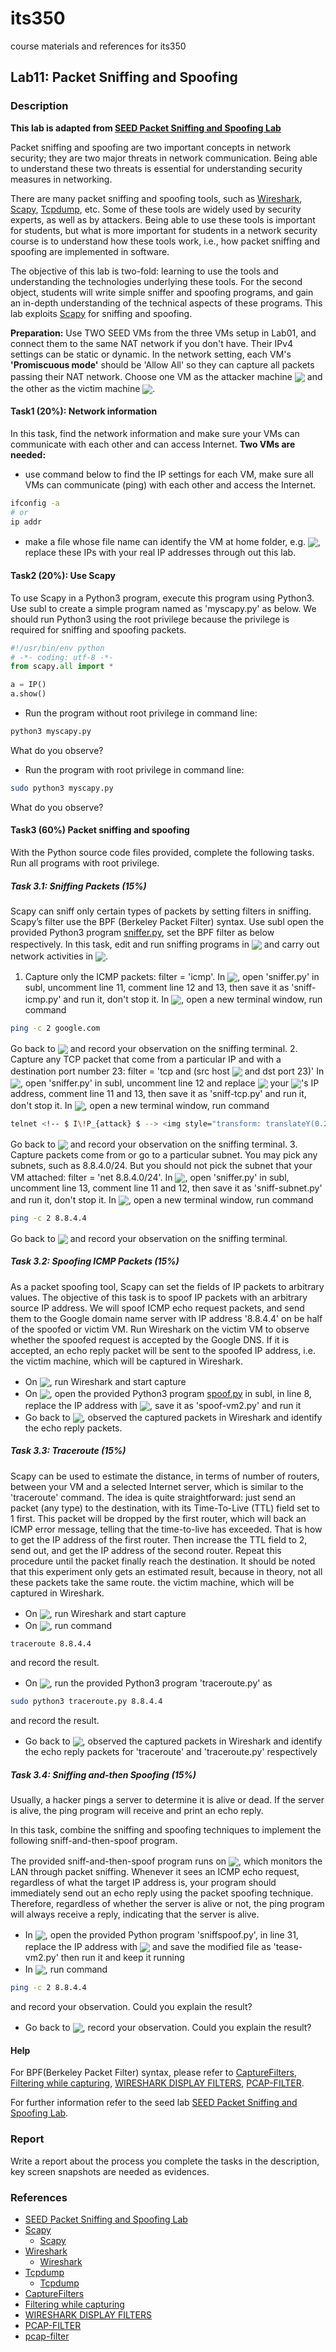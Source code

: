 # its350
course materials and references for its350

## Lab11: Packet Sniffing and Spoofing

### Description
**This lab is adapted from [SEED Packet Sniffing and Spoofing Lab](https://seedsecuritylabs.org/Labs\_16.04/Networking/Sniffing\_Spoofing/)**

Packet sniffing and spoofing are two important concepts in network security; they are two major threats
in network communication. Being able to understand these two threats is essential for understanding security
measures in networking. 

There are many packet sniffing and spoofing tools, such as [Wireshark](https://en.wikipedia.org/wiki/Wireshark), [Scapy](https://en.wikipedia.org/wiki/Scapy), [Tcpdump](https://en.wikipedia.org/wiki/Tcpdump), etc. Some of these tools are widely used by security experts, as well as by attackers. Being able to use these tools is important for students, but what is more important for students in a network security course is to understand how these tools work, i.e., how packet sniffing and spoofing are implemented in software.

The objective of this lab is two-fold: learning to use the tools and understanding the technologies underlying
these tools. For the second object, students will write simple sniffer and spoofing programs, and gain an in-depth understanding of the technical aspects of these programs. This lab exploits [Scapy](https://en.wikipedia.org/wiki/Scapy) for sniffing and spoofing.

**Preparation:** Use TWO  SEED VMs from the three VMs setup in Lab01,  and connect them to the same NAT network if you don't have. Their IPv4 settings can be static or dynamic. In the network setting, each VM's **'Promiscuous mode'** should be 'Allow All' so they can capture all packets passing their NAT network. Choose one VM as the attacker machine <!-- $ V\!M_{attack} $ --> <img style="transform: translateY(0.25em);" src="../../svg/gGkN0bRu8i.svg"/>  and the other as the victim machine <!-- $ V\!M_{victim} $ --> <img style="transform: translateY(0.25em);" src="../../svg/nNZaRSbpGS.svg"/>.

#### Task1 (20%): Network information
In this task, find the network information and make sure your VMs can communicate with each other and can access Internet.
**Two VMs are needed:**

* use command below to find the IP settings for each VM, make sure all VMs can communicate (ping) with each other and access the Internet.

```bash
ifconfig -a
# or 
ip addr
```
* make a file whose file name can identify the VM at home folder, e.g. <!-- $ V\!M_{attack}:I\!P_{attack},V\!M_{victim}:I\!P_{victim} $ --> <img style="transform: translateY(0.25em);" src="../../svg/cScNVHRb09.svg"/>, replace these IPs with your real IP addresses through out this lab.


#### Task2 (20%): Use Scapy
To use Scapy in a Python3 program, execute this program using Python3. Use subl to create a simple program named as 'myscapy.py' as below.  We should run Python3 using the root privilege because the privilege is required for sniffing and spoofing packets.

```python
#!/usr/bin/env python
# -*- coding: utf-8 -*-
from scapy.all import *

a = IP()
a.show()
```

* Run the program without root privilege in command line:
```bash
python3 myscapy.py
```
What do you observe?

* Run the program with root privilege in command line:
```bash
sudo python3 myscapy.py
```
What do you observe?


#### Task3 (60%) Packet sniffing and spoofing
With the Python source code files provided, complete the following tasks. Run all programs with root privilege.

##### Task 3.1: Sniffing Packets  (15%) 
Scapy can sniff only certain types of packets by setting filters in sniffing. Scapy’s filter use the BPF (Berkeley Packet Filter) syntax. 
Use subl open the provided Python3 program [sniffer.py](./sniffspoof/sniffer.py), set the BPF filter  as below respectively. In this task, edit and run sniffing programs in <!-- $ V\!M_{attack} $ --> <img style="transform: translateY(0.25em);" src="../../svg/gGkN0bRu8i.svg"/> and carry out network activities in <!-- $ V\!M_{victim} $ --> <img style="transform: translateY(0.25em);" src="../../svg/nNZaRSbpGS.svg"/>.

1. Capture only the ICMP packets: filter = 'icmp'. 
In <!-- $ V\!M_{attack} $ --> <img style="transform: translateY(0.25em);" src="../../svg/gGkN0bRu8i.svg"/>, open  'sniffer.py' in subl, uncomment line 11, comment line 12 and 13, then save it as 'sniff-icmp.py' and run it, don't stop it.
In <!-- $ V\!M_{victim} $ --> <img style="transform: translateY(0.25em);" src="../../svg/nNZaRSbpGS.svg"/>, open a new terminal window, run command 
```bash
ping -c 2 google.com 
```
Go back to <!-- $ V\!M_{attack} $ --> <img style="transform: translateY(0.25em);" src="../../svg/gGkN0bRu8i.svg"/> and record your observation on the sniffing terminal.
2. Capture any TCP packet that come from a particular IP and with a destination port number 23: filter = 'tcp and (src host <!-- $ I\!P_{victim} $ --> <img style="transform: translateY(0.25em);" src="../../svg/ONuIgXJIoI.svg"/> and dst port 23)'
In <!-- $ V\!M_{attack} $ --> <img style="transform: translateY(0.25em);" src="../../svg/gGkN0bRu8i.svg"/>, open 'sniffer.py' in subl, uncomment line 12 and replace <!-- $ I\!P_{victim} $ --> <img style="transform: translateY(0.25em);" src="../../svg/ONuIgXJIoI.svg"/> your <!-- $ V\!M_{victim} $ --> <img style="transform: translateY(0.25em);" src="../../svg/nNZaRSbpGS.svg"/>'s IP address, comment line 11 and 13, then save it as 'sniff-tcp.py' and run it, don't stop it.
In <!-- $ V\!M_{victim} $ --> <img style="transform: translateY(0.25em);" src="../../svg/nNZaRSbpGS.svg"/>, open a new terminal window, run command 
```bash 
telnet <!-- $ I\!P_{attack} $ --> <img style="transform: translateY(0.25em);" src="../../svg/MQ9z0nuaXz.svg"/>
``` 
Go back to <!-- $ V\!M_{attack} $ --> <img style="transform: translateY(0.25em);" src="../../svg/gGkN0bRu8i.svg"/> and 	record your observation on the sniffing terminal.
3. Capture packets come from or go to a particular subnet. You may pick any subnets, such as 8.8.4.0/24. But you should not pick the subnet that your VM attached: filter = 'net 8.8.4.0/24'.
In <!-- $ V\!M_{attack} $ --> <img style="transform: translateY(0.25em);" src="../../svg/gGkN0bRu8i.svg"/>, open 'sniffer.py' in subl, uncomment line 13, comment line 11 and 12, then save it as 'sniff-subnet.py' and run it, don't stop it.
In <!-- $ V\!M_{victim} $ --> <img style="transform: translateY(0.25em);" src="../../svg/nNZaRSbpGS.svg"/>, open a new terminal window, run command 
```bash
ping -c 2 8.8.4.4
``` 
Go back to <!-- $ V\!M_{attack} $ --> <img style="transform: translateY(0.25em);" src="../../svg/gGkN0bRu8i.svg"/> and 	record your observation on the sniffing terminal.


##### Task 3.2: Spoofing ICMP Packets  (15%)
As a packet spoofing tool, Scapy can set the fields of IP packets to arbitrary values.  The objective of this task is to spoof IP packets with an arbitrary source IP address.  We will spoof ICMP echo request packets, and send them to the Google domain name server with IP address '8.8.4.4' on be half of the spoofed or victim VM. Run  Wireshark on the victim VM to observe whether the spoofed request is accepted by the Google DNS. If it is accepted, an echo reply packet will be sent to the spoofed IP address, i.e. the victim machine, which will be captured in Wireshark.

* On <!-- $ V\!M_{victim} $ --> <img style="transform: translateY(0.25em);" src="../../svg/nNZaRSbpGS.svg"/>, run Wireshark and start capture
* On <!-- $ V\!M_{attack} $ --> <img style="transform: translateY(0.25em);" src="../../svg/gGkN0bRu8i.svg"/>, open the provided Python3 program [spoof.py](./sniffspoof/spoof.py) in subl, in line 8, replace the IP address with <!-- $ I\!P_{victim} $ --> <img style="transform: translateY(0.25em);" src="../../svg/ONuIgXJIoI.svg"/>, save it as 'spoof-vm2.py' and run it
* Go back to <!-- $ V\!M_{victim} $ --> <img style="transform: translateY(0.25em);" src="../../svg/nNZaRSbpGS.svg"/>, observed the captured packets in Wireshark and identify the echo reply packets.


##### Task 3.3: Traceroute  (15%)
Scapy can be used to estimate the distance, in terms of number of routers, between your VM and a selected Internet server, which is similar to the 'traceroute' command.  The idea is quite straightforward: just send an packet (any type) to the destination, with its Time-To-Live (TTL) field set to 1 first. This packet will be dropped by the first router, which will back an ICMP error message, telling  that the time-to-live has exceeded. That is how to get the IP address of the first router.  Then increase the TTL field to 2, send out, and get the IP address of the second router. Repeat this procedure until the packet finally reach the destination. It should be noted that this experiment only gets an estimated result, because in theory, not all these packets take the same route.
the victim machine, which will be captured in Wireshark.

* On <!-- $ V\!M_{victim} $ --> <img style="transform: translateY(0.25em);" src="../../svg/nNZaRSbpGS.svg"/>, run Wireshark and start capture
* On <!-- $ V\!M_{attack} $ --> <img style="transform: translateY(0.25em);" src="../../svg/gGkN0bRu8i.svg"/>, run command 
```bash
traceroute 8.8.4.4
```
and record the result.
* On <!-- $ V\!M_{attack} $ --> <img style="transform: translateY(0.25em);" src="../../svg/gGkN0bRu8i.svg"/>, run the provided Python3 program 'traceroute.py' as 
```bash
sudo python3 traceroute.py 8.8.4.4 
```
and record the result.
* Go back to <!-- $ V\!M_{victim} $ --> <img style="transform: translateY(0.25em);" src="../../svg/nNZaRSbpGS.svg"/>, observed the captured packets in Wireshark and identify the echo reply packets for 'traceroute' and 'traceroute.py' respectively


##### Task 3.4: Sniffing and-then Spoofing  (15%)
Usually, a hacker pings a server to determine it is alive or dead.  If the server is alive, the ping program will receive and print an echo reply.
 
In this task, combine the sniffing and spoofing techniques to implement the following sniff-and-then-spoof program. 

The provided sniff-and-then-spoof program runs on <!-- $ V\!M_{attack} $ --> <img style="transform: translateY(0.25em);" src="../../svg/gGkN0bRu8i.svg"/>, which monitors the LAN through packet sniffing.  Whenever it sees an ICMP echo request, regardless of what the target IP address is, your program should immediately send out an echo reply using the packet spoofing technique. Therefore, regardless of whether the server is alive or not, the ping program will always receive a reply, indicating that the server is alive.


* In <!-- $ V\!M_{attack} $ --> <img style="transform: translateY(0.25em);" src="../../svg/gGkN0bRu8i.svg"/>, open the provided Python program 'sniffspoof.py', in line 31, replace the IP address with <!-- $ I\!P_{victim} $ --> <img style="transform: translateY(0.25em);" src="../../svg/ONuIgXJIoI.svg"/> and save the modified file as 'tease-vm2.py' then run it and keep it running
* In <!-- $ V\!M_{victim} $ --> <img style="transform: translateY(0.25em);" src="../../svg/nNZaRSbpGS.svg"/>, run command 
```bash
ping -c 2 8.8.4.4
``` 
and record your observation. Could you explain the result?
* Go back to <!-- $ V\!M_{attack} $ --> <img style="transform: translateY(0.25em);" src="../../svg/gGkN0bRu8i.svg"/>,  record your observation. Could you explain the result?

#### Help
For BPF(Berkeley Packet Filter) syntax, please refer to [CaptureFilters](https://wiki.wireshark.org/CaptureFilters), [Filtering while capturing](https://www.wireshark.org/docs/wsug\_html\_chunked/ChCapCaptureFilterSection.html), [WIRESHARK DISPLAY FILTERS](./papers/Wireshark\_Display\_Filters.pdf), [PCAP-FILTER](https://www.wireshark.org/docs/man-pages/pcap-filter.html).

For further information refer to the seed lab [SEED Packet Sniffing and Spoofing Lab](https://seedsecuritylabs.org/Labs\_16.04/Networking/Sniffing\_Spoofing/).	


### Report

Write a report about the process you complete the tasks in the description, key screen snapshots are needed as evidences.


### References
* [SEED Packet Sniffing and Spoofing Lab](https://seedsecuritylabs.org/Labs\_16.04/Networking/Sniffing\_Spoofing/)
* [Scapy](https://en.wikipedia.org/wiki/Scapy)
  * [Scapy](https://scapy.net/)
* [Wireshark](https://en.wikipedia.org/wiki/Wireshark)
  * [Wireshark](https://www.wireshark.org/) 
* [Tcpdump](https://en.wikipedia.org/wiki/Tcpdump)
  * [Tcpdump](https://www.tcpdump.org/)
* [CaptureFilters](https://wiki.wireshark.org/CaptureFilters)
* [Filtering while capturing](https://www.wireshark.org/docs/wsug\_html\_chunked/ChCapCaptureFilterSection.html)
* [WIRESHARK DISPLAY FILTERS](./papers/Wireshark\_Display\_Filters.pdf)
* [PCAP-FILTER](https://www.wireshark.org/docs/man-pages/pcap-filter.html)
* [pcap-filter](https://linux.die.net/man/7/pcap-filter)